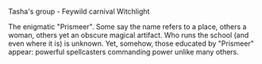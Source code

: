 Tasha's group - Feywild carnival Witchlight


The enigmatic "Prismeer". Some say the name refers to a place, others a woman, others yet an obscure magical artifact. Who runs the school (and even where it is) is unknown. Yet, somehow, those educated by "Prismeer" appear: powerful spellcasters commanding power unlike many others.